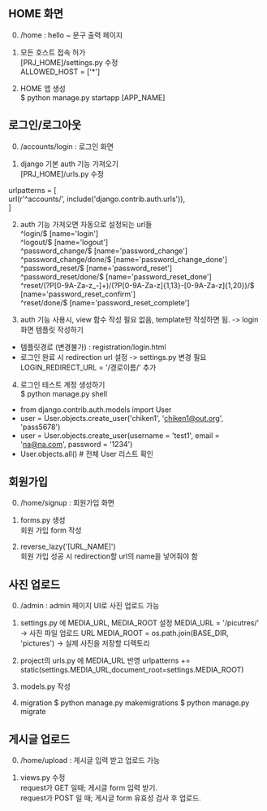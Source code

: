 ## HOME 화면
0) /home : hello ~ 문구 출력 페이지


1) 모든 호스트 접속 허가  
[PRJ_HOME]/settings.py 수정  
ALLOWED_HOST = ['*']  
  
2) HOME 앱 생성  
$ python manage.py startapp [APP_NAME]
  

## 로그인/로그아웃
0) /accounts/login : 로그인 화면   


1) django 기본 auth 기능 가져오기  
[PRJ_HOME]/urls.py 수정  

urlpatterns = [  
  url(r'^accounts/', include('django.contrib.auth.urls')),  
]  


2) auth 기능 가져오면 자동으로 설정되는 url들  
^login/$ [name='login']  
^logout/$ [name='logout']  
^password_change/$ [name='password_change']  
^password_change/done/$ [name='password_change_done']  
^password_reset/$ [name='password_reset']  
^password_reset/done/$ [name='password_reset_done']  
^reset/(?P<uidb64>[0-9A-Za-z_\-]+)/(?P<token>[0-9A-Za-z]{1,13}-[0-9A-Za-z]{1,20})/$ [name='password_reset_confirm']  
^reset/done/$ [name='password_reset_complete']  

3) auth 기능 사용시, view 함수 작성 필요 없음, template만 작성하면 됨.  -> login 화면 템플릿 작성하기   

- 템플릿경로 (변경불가) : registration/login.html  
- 로그인 완료 시 redirection url 설정 -> settings.py 변경 필요  
LOGIN_REDIRECT_URL = '/경로이름/' 추가  


4) 로그인 테스트 계정 생성하기  
$ python manage.py shell  
- from django.contrib.auth.models import User  
- user = User.objects.create_user('chiken1', 'chiken1@out.org', 'pass5678')  
- user = User.objects.create_user(username = 'test1', email = 'na@na.com', password = '1234')  
- User.objects.all() # 전체 User 리스트 확인  

## 회원가입
0) /home/signup : 회원가입 화면   

1) forms.py 생성  
회원 가입 form 작성  

2) reverse_lazy('[URL_NAME]')  
회원 가입 성공 시 redirection할 url의 name을 넣어줘야 함  


## 사진 업로드
0) /admin : admin 페이지 UI로 사진 업로드 가능

1) settings.py 에 MEDIA_URL, MEDIA_ROOT 설정
MEDIA_URL = '/picutres/' -> 사진 파일 업로드 URL
MEDIA_ROOT = os.path.join(BASE_DIR, 'pictures') -> 실제 사진을 저장할 디렉토리

2) project의 urls.py 에 MEDIA_URL 반영
urlpatterns += static(settings.MEDIA_URL,document_root=settings.MEDIA_ROOT)

3) models.py 작성

4) migration
$ python manage.py makemigrations
$ python manage.py migrate


## 게시글 업로드
0) /home/upload : 게시글 입력 받고 업로드 가능  

1) views.py 수정  
request가 GET 일때; 게시글 form 입력 받기.   
request가 POST 일 때; 게시글 form 유효성 검사 후 업로드. 
